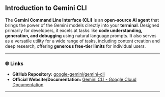 ## Introduction to Gemini CLI

The **Gemini Command Line Interface (CLI)** is an **open-source AI agent** that brings the power of the Gemini models directly into your **terminal**. Designed primarily for developers, it excels at tasks like **code understanding, generation, and debugging** using natural language prompts. It also serves as a versatile utility for a wide range of tasks, including content creation and deep research, offering **generous free-tier limits** for individual users.

---

### 🌐 Links

* **GitHub Repository:** [google-gemini/gemini-cli](https://github.com/google-gemini/gemini-cli)
* **Official Website/Documentation:** [Gemini CLI - Google Cloud Documentation](https://docs.cloud.google.com/gemini/docs/codeassist/gemini-cli)

---